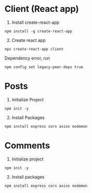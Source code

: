 # Client (React app)
1. Install create-react-app
````
npm install -g create-react-app
````

2. Create react app
````
npx create-react-app client
````

Dependency error, run
````
npm config set legacy-peer-deps true
````


# Posts
1. Initialize Project
````
npm init -y
````

2. Install Packages
````
npm install express cors axios nodemon
````

# Comments
1. Initialize project
````
npm init -y
````

2. Install packages
````
npm install express cors axios nodemon
````